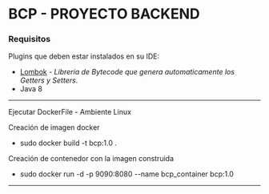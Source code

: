 # BCP - PROYECTO BACKEND

### Requisitos

Plugins que deben estar instalados en su IDE:
* [Lombok](http://projectlombok.org/) - *Libreria de Bytecode que genera automaticamente los Getters y Setters*.
* Java 8
---
Ejecutar DockerFile - Ambiente Linux

Creación de imagen docker
* sudo docker build -t bcp:1.0 .

Creación de contenedor con la imagen construida
* sudo docker run -d -p 9090:8080 --name bcp_container bcp:1.0
---
